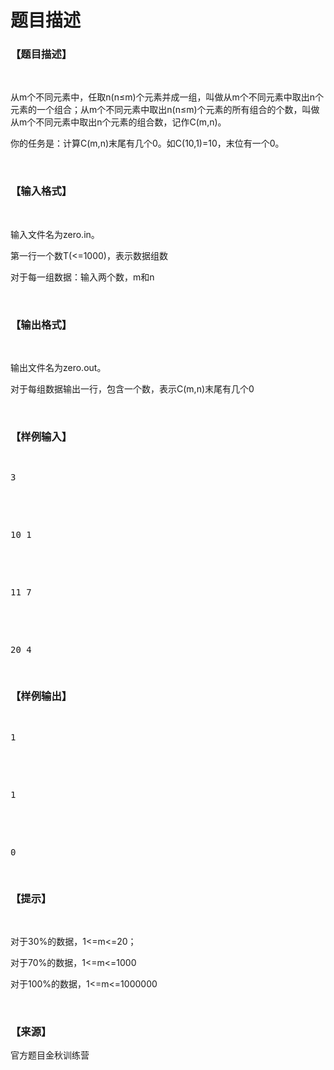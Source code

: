 # 题目描述


<h3>
【题目描述】
</h3>
<p>
<br/>
</p>
<p>
从m个不同元素中，任取n(n≤m)个元素并成一组，叫做从m个不同元素中取出n个元素的一个组合；从m个不同元素中取出n(n≤m)个元素的所有组合的个数，叫做从m个不同元素中取出n个元素的组合数，记作C(m,n)。
</p>
<p>
你的任务是：计算C(m,n)末尾有几个0。如C(10,1)=10，末位有一个0。
</p>
<p>
<br/>
</p>
<h3>
【输入格式】
</h3>
<p>
<br/>
</p>
<p>
输入文件名为zero.in。
</p>
<p>
第一行一个数T(&lt;=1000)，表示数据组数
</p>
<p>
对于每一组数据：输入两个数，m和n
</p>
<p>
<br/>
</p>
<h3>
【输出格式】
</h3>
<p>
<br/>
</p>
<p>
输出文件名为zero.out。
</p>
<p>
对于每组数据输出一行，包含一个数，表示C(m,n)末尾有几个0
</p>
<p>
<br/>
</p>
<h3>
【样例输入】
</h3>
<pre><p>
3
</p>

<p>
10 1
</p>

<p>
11 7
</p>

<p>
20 4
</p>
</pre>
<h3>
【样例输出】
</h3>
<pre><p>
1
</p>

<p>
1
</p>

<p>
0
</p>
</pre>
<h3>
【提示】
</h3>
<p>
<br/>
</p>
<p>
对于30%的数据，1&lt;=m&lt;=20；
</p>
<p>
对于70%的数据，1&lt;=m&lt;=1000
</p>
<p>
对于100%的数据，1&lt;=m&lt;=1000000
</p>
<p>
<br/>
</p>
<h3>
【来源】
</h3>
<p>
官方题目金秋训练营
</p>
